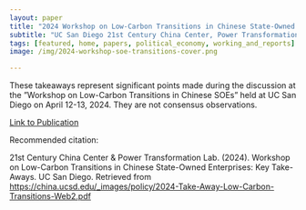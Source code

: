 ```yaml
---
layout: paper
title: "2024 Workshop on Low-Carbon Transitions in Chinese State-Owned Enterprises: Key Take-Aways"
subtitle: "UC San Diego 21st Century China Center, Power Transformation Lab"
tags: [featured, home, papers, political_economy, working_and_reports]
image: /img/2024-workshop-soe-transitions-cover.png

---
```


These takeaways represent significant points made during the discussion at the ”Workshop on Low-Carbon Transitions in Chinese SOEs” held at UC San Diego on April 12-13, 2024. They are not consensus observations.

[Link to Publication](https://china.ucsd.edu/_images/policy/2024-Take-Away-Low-Carbon-Transitions-Web2.pdf)


Recommended citation:

21st Century China Center & Power Transformation Lab. (2024). Workshop on Low-Carbon Transitions in Chinese State-Owned Enterprises: Key Take-Aways. UC San Diego. Retrieved from https://china.ucsd.edu/_images/policy/2024-Take-Away-Low-Carbon-Transitions-Web2.pdf









